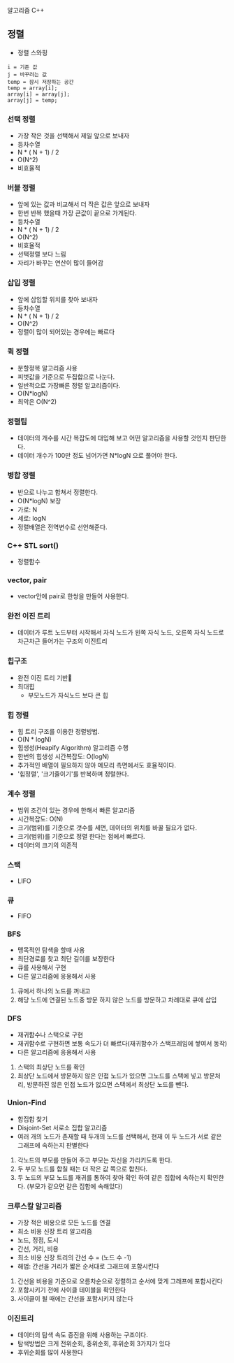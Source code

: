 알고리즘 C++

## 정렬
- 정렬 스와핑
```
i = 기존 값
j = 바꾸려는 값
temp = 잠시 저장하는 공간
temp = array[i];
array[i] = array[j];
array[j] = temp;
```

### 선택 정렬
- 가장 작은 것을 선택해서 제일 앞으로 보내자
- 등차수열
- N * ( N + 1) / 2
- O(N^2)
- 비효율적

### 버블 정렬
- 앞에 있는 값과 비교해서 더 작은 값은 앞으로 보내자
- 한번 반복 했을때 가장 큰값이 끝으로 가게된다.
- 등차수열
- N * ( N + 1) / 2
- O(N^2)
- 비효율적
- 선택정렬 보다 느림  
- 자리가 바꾸는 연산이 많이 들어감

### 삽입 정렬
- 앞에 삽입할 위치를 찾아 보내자
- 등차수열
- N * ( N + 1) / 2
- O(N^2)
- 정렬이 많이 되어있는 경우에는 빠르다

### 퀵 정렬
- 분할정복 알고리즘 사용
- 피벗값을 기준으로 두집합으로 나눈다.
- 일반적으로 가장빠른 정렬 알고리즘이다.
- O(N*logN)
- 최악은 O(N^2)

### 정렬팁
- 데이터의 개수를 시간 복잡도에 대입해 보고 어떤 알고리즘을 사용할 것인지 판단한다.
- 데이터 개수가 100만 정도 넘어가면 N*logN 으로 풀어야 한다.


### 병합 정렬
- 반으로 나누고 합쳐서 정렬한다.
- O(N*logN) 보장
- 가로: N
- 세로: logN
- 정렬배열은 전역변수로 선언해준다.

### C++ STL sort()
- 정렬함수

### vector, pair
- vector안에 pair로 한쌍을 만들어 사용한다.

### 완전 이진 트리
- 데이터가 루트 노드부터 시작해서 자식 노드가 
  왼쪽 자식 노드, 오른쪽 자식 노드로 차근차근 들어가는 구조의 이진트리

### 힙구조
- 완전 이진 트리 기반
- 최대힙
  - 부모노드가 자식노드 보다 큰 힙

### 힙 정렬
- 힙 트리 구조를 이용한 정렬방법.
- O(N * logN)
- 힙생성(Heapify Algorithm) 알고리즘 수행
- 한번의 힙생성 시간복잡도: O(logN)
- 추가적인 배열이 필요하지 않아 메모리 측면에서도 효율적이다.
- '힙정렬', '크기줄이기'를 반복하며 정렬한다.

### 계수 정렬
- 범위 조건이 있는 경우에 한해서 빠른 알고리즘
- 시간복잡도: O(N)
- 크기(범위)를 기준으로 갯수를 세면, 데이터의 위치를 바꿀 필요가 없다.
- 크기(범위)를 기준으로 정렬 한다는 점에서 빠르다.
- 데이터의 크기의 의존적

### 스택
- LIFO

### 큐
- FIFO

### BFS
- 맹목적인 탐색을 할때 사용
- 최단경로를 찾고 최단 길이를 보장한다
- 큐를 사용해서 구현
- 다른 알고리즘에 응용해서 사용
1. 큐에서 하나의 노드를 꺼내고
2. 해당 노드에 연결된 노드중 방문 하지 않은 노드를 방문하고 차례대로 큐에 삽입

### DFS
- 재귀함수나 스택으로 구현
- 재귀함수로 구현하면 보통 속도가 더 빠르다(재귀함수가 스택프레임에 쌓여서 동작)
- 다른 알고리즘에 응용해서 사용
1. 스택의 최상단 노드를 확인
2. 최상단 노드에서 방문하지 않은 인접 노드가 있으면 그노드를 스택에 넣고 방문처리, 방문하진 않은 인접 노드가 없으면 스택에서 최상단 노드를 뺀다.

### Union-Find
- 합집합 찾기
- Disjoint-Set 서로소 집합 알고리즘
- 여러 개의 노드가 존재할 때 두개의 노드를 선택해서, 현재 이 두 노드가 서로 같은 그래프에 속하는지 판별한다
1. 각노드의 부모를 만들어 주고 부모는 자신을 가리키도록 한다.
2. 두 부모 노드를 합칠 때는 더 작은 값 쪽으로 합친다.
3. 두 노드의 부모 노드를 재귀를 통하여 찾아 확인 하여 같은 집합에 속하는지 확인한다. (부모가 같으면 같은 집합에 속해있다)

### 크루스칼 알고리즘
- 가장 적은 비용으로 모든 노드를 연결
- 최소 비용 신장 트리 알고리즘
- 노드, 정점, 도시
- 간선, 거리, 비용
- 최소 비용 신장 트리의 간선 수 = (노드 수 -1) 
- 해법: 간선을 거리가 짧은 순서대로 그래프에 포함시킨다
1. 간선을 비용을 기준으로 오름차순으로 정렬하고 순서에 맞게 그래프에 포함시킨다
2. 포함시키기 전에 사이클 테이블을 확인한다
3. 사이클이 될 때에는 간선을 포함시키지 않는다

### 이진트리
- 데이터의 탐색 속도 증진을 위해 사용하는 구조이다.
- 탐색방법은 크게 전위순회, 중위순회, 후위순회 3가지가 있다
- 후위순회를 많이 사용한다